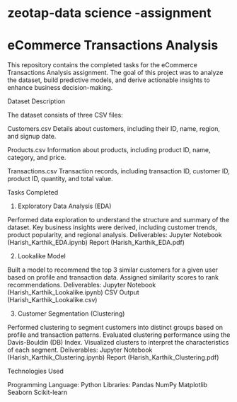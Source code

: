 # zeotap-data science -assignment

# eCommerce Transactions Analysis
This repository contains the completed tasks for the eCommerce Transactions Analysis assignment. The goal of this project was to analyze the dataset, build predictive models, and derive actionable insights to enhance business decision-making.

Dataset Description

The dataset consists of three CSV files:

Customers.csv
Details about customers, including their ID, name, region, and signup date.

Products.csv
Information about products, including product ID, name, category, and price.

Transactions.csv
Transaction records, including transaction ID, customer ID, product ID, quantity, and total value.

Tasks Completed
1. Exploratory Data Analysis (EDA)

Performed data exploration to understand the structure and summary of the dataset.
Key business insights were derived, including customer trends, product popularity, and regional analysis.
Deliverables:
Jupyter Notebook (Harish_Karthik_EDA.ipynb)
Report (Harish_Karthik_EDA.pdf)

2. Lookalike Model

Built a model to recommend the top 3 similar customers for a given user based on profile and transaction data.
Assigned similarity scores to rank recommendations.
Deliverables:
Jupyter Notebook (Harish_Karthik_Lookalike.ipynb)
CSV Output (Harish_Karthik_Lookalike.csv)

3. Customer Segmentation (Clustering)

Performed clustering to segment customers into distinct groups based on profile and transaction patterns.
Evaluated clustering performance using the Davis-Bouldin (DB) Index.
Visualized clusters to interpret the characteristics of each segment.
Deliverables:
Jupyter Notebook (Harish_Karthik_Clustering.ipynb)
Report (Harish_Karthik_Clustering.pdf)

Technologies Used

Programming Language: Python
Libraries:
Pandas
NumPy
Matplotlib
Seaborn
Scikit-learn
